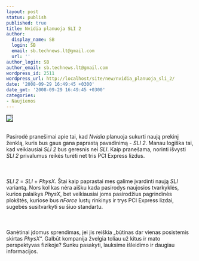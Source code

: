 ```yaml
---
layout: post
status: publish
published: true
title: Nvidia planuoja SLI 2
author:
  display_name: SB
  login: SB
  email: sb.technews.lt@gmail.com
  url: ''
author_login: SB
author_email: sb.technews.lt@gmail.com
wordpress_id: 2511
wordpress_url: http://localhost/site/new/nvidia_planuoja_sli_2/
date: '2008-09-29 16:49:45 +0300'
date_gmt: '2008-09-29 16:49:45 +0300'
categories:
- Naujienos
---
```

<div class="imgright"><img src="http://tbn0.google.com/images?q=tbn:3w0yqtdFwiL5wM:http://www.procomputerworld.co.za/sli_logo.jpg" border="1"></div>
<p><br>Pasirodė pranešimai apie tai, kad <i>Nvidia</i> planuoja sukurti naują prekinį ženklą, kuris bus gaus gana paprastą pavadinimą - <i>SLI 2</i>. Manau logiška tai, kad veikiausiai <i>SLI 2</i> bus geresnis nei <i>SLI</i>. Kaip pranešama, norinti išvysti <i>SLI 2</i> privalumus reikės turėti net tris PCI Express lizdus.<br />
<br><br />
<br><i>SLI 2</i> = <i>SLI</i> + <i>PhysX</i>. Štai kaip paprastai mes galime įvardinti naują <i>SLI</i> variantą. Nors kol kas nėra aišku kada pasirodys naujosios tvarkyklės, kurios palaikys <i>PhysX</i>, bet veikiausiai joms pasirodžius pagrindinės plokštės, kuriose bus <i>nForce</i> lustų rinkinys ir trys PCI Express lizdai, sugebės susitvarkyti su šiuo standartu.<br />
<br><br />
<br>Ganėtinai įdomus sprendimas, jei jis reiškia „būtinas dar vienas posistemis skirtas <i>PhysX</i>“. Galbūt kompanija žvelgia toliau už kitus ir mato perspektyvas fizikoje? Sunku pasakyti, lauksime išleidimo ir daugiau informacijos.<br />
<br><br />
<br><br />
<br></p>
